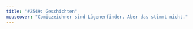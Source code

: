 ```yaml
---
title: "#2549: Geschichten"
mouseover: "Comiczeichner sind Lügenerfinder. Aber das stimmt nicht."
---
```


